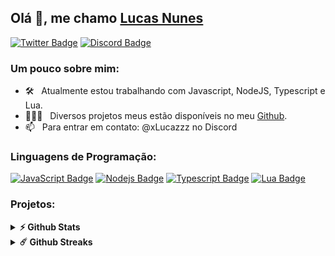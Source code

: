 ## Olá 👋, me chamo [Lucas Nunes](https://github.com/xLucazzz/)

[![Twitter Badge](https://img.shields.io/badge/Twitter-1DA1F2?style=flat-square&logo=twitter&logoColor=white)](https://twitter.com/xLucazzzOficial)
[![Discord Badge](https://img.shields.io/badge/Discord-%237289DA.svg?style=flat-square&logo=discord&logoColor=white)](https://discord.gg/7KWJjWXpuk)



### Um pouco sobre mim:

- 🛠 &nbsp; Atualmente estou trabalhando com Javascript, NodeJS, Typescript e Lua.
- 👨🏻‍💻 &nbsp; Diversos projetos meus estão disponíveis no meu [Github](https://github.com/xLucazzz).
- 📫 &nbsp; Para entrar em contato: @xLucazzz no Discord

### Linguagens de Programação:

[![JavaScript Badge](https://img.shields.io/badge/JavaScript-F7DF1E?style=flat-square&logo=javascript&logoColor=black)](https://www.javascript.com/)
[![Nodejs Badge](https://img.shields.io/badge/Node.js-43853D?style=flat-square&logo=node.js&logoColor=white)](https://nodejs.org/en/)
[![Typescript Badge](https://img.shields.io/badge/TypeScript-3178C6?logo=TypeScript&logoColor=FFF&style=flat-square)](https://www.typescriptlang.org/)
[![Lua Badge](https://img.shields.io/badge/Lua-2C2D72?style=flat-square&logo=lua&logoColor=white)](https://www.lua.org/)


### Projetos:

<details> 
  <summary><b>⚡ Github Stats</b></summary>

<img height="180em" src="https://github-readme-stats.vercel.app/api?username=xLucazzz&show_icons=true&hide_border=true&&count_private=true&include_all_commits=true&theme=radical" />
<img height="180em" src="https://github-readme-stats.vercel.app/api/top-langs/?username=xLucazzz&exclude_repo=KNN-Image-Classification&show_icons=true&hide_border=true&layout=compact&langs_count=8&theme=radical"/>
</details>

<details> 
  <summary><b>☄️ Github Streaks</b></summary>

<img height="180em" src="https://github-readme-streak-stats.herokuapp.com/?user=xLucazzz&hide_border=true&theme=radical" />
</details>
